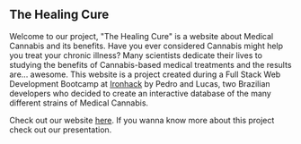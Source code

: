 ## The Healing Cure

Welcome to our project, "The Healing Cure" is a website about Medical Cannabis and its benefits.
Have you ever considered Cannabis might help you treat your chronic illness? Many scientists dedicate their lives to studying the benefits of Cannabis-based medical treatments and the results are... awesome. This website is a project created during a Full Stack Web Development Bootcamp at  [Ironhack](https://www.ironhack.com/) by Pedro and Lucas, two Brazilian developers who decided to create an interactive database of the many different strains of Medical Cannabis.  

Check out our website [here](https://thehealingcure.netlify.app).
If you wanna know more about this project check out our presentation.
